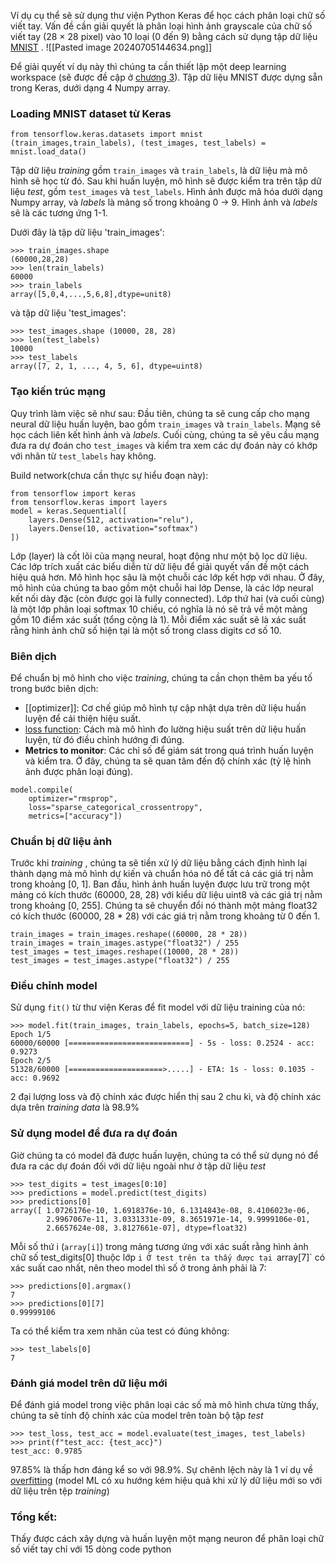 Ví dụ cụ thể sẽ sử dụng thư viện Python Keras để học cách phân loại chữ số viết tay. Vấn đề cần giải quyết là phân loại hình ảnh grayscale của chữ số viết tay (28 × 28 pixel) vào 10 loại (0 đến 9) bằng cách sử dụng tập dữ liệu [MNIST](https://vi.wikipedia.org/wiki/C%C6%A1_s%E1%BB%9F_d%E1%BB%AF_li%E1%BB%87u_MNIST) . 
![[Pasted image 20240705144634.png]]

Để giải quyết ví dụ này thì chúng ta cần thiết lập một deep learning workspace (sẽ được đề cập ở [chương 3]()). Tập dữ liệu MNIST được dựng sẵn trong Keras, dưới dạng 4 Numpy array.

### Loading MNIST dataset từ Keras 
```
from tensorflow.keras.datasets import mnist
(train_images,train_labels), (test_images, test_labels) = mnist.load_data()
```

Tập dữ liệu _training_ gồm `train_images` và `train_labels`, là dữ liệu mà mô hình sẽ học từ đó. Sau khi huấn luyện, mô hình sẽ được kiểm tra trên tập dữ liệu _test_, gồm `test_images` và `test_labels`.
Hình ảnh được mã hóa dưới dạng Numpy array, và _labels_ là mảng số trong khoảng 0 -> 9. Hình ảnh và _labels_ sẽ là các tương ứng 1-1.

Dưới đây là tập dữ liệu 'train_images':
```
>>> train_images.shape
(60000,28,28)
>>> len(train_labels)
60000
>>> train_labels
array([5,0,4,...,5,6,8],dtype=unit8)
```

và tập dữ liệu 'test_images':
```
>>> test_images.shape (10000, 28, 28) 
>>> len(test_labels) 
10000 
>>> test_labels 
array([7, 2, 1, ..., 4, 5, 6], dtype=uint8)
```

### Tạo kiến trúc mạng 
Quy trình làm việc sẽ như sau: Đầu tiên, chúng ta sẽ cung cấp cho mạng neural dữ liệu huấn luyện, bao gồm `train_images` và `train_labels`. Mạng sẽ học cách liên kết hình ảnh và _labels_. Cuối cùng, chúng ta sẽ yêu cầu mạng đưa ra dự đoán cho `test_images` và kiểm tra xem các dự đoán này có khớp với nhãn từ `test_labels` hay không.

Build network(chưa cần thực sự hiểu đoạn này):
```
from tensorflow import keras 
from tensorflow.keras import layers 
model = keras.Sequential([ 
	layers.Dense(512, activation="relu"), 
	layers.Dense(10, activation="softmax") 
])
```

Lớp (layer) là cốt lõi của mạng neural, hoạt động như một bộ lọc dữ liệu. Các lớp trích xuất các biểu diễn từ dữ liệu để giải quyết vấn đề một cách hiệu quả hơn. Mô hình học sâu là một chuỗi các lớp kết hợp với nhau.
Ở đây, mô hình của chúng ta bao gồm một chuỗi hai lớp Dense, là các lớp neural kết nối dày đặc (còn được gọi là fully connected). Lớp thứ hai (và cuối cùng) là một lớp phân loại softmax 10 chiều, có nghĩa là nó sẽ trả về  một mảng gồm 10 điểm xác suất (tổng cộng là 1). Mỗi điểm xác suất sẽ là xác suất rằng hình ảnh chữ số hiện tại là một số trong class digits cơ số 10.
### Biên dịch
Để chuẩn bị mô hình cho việc _training_, chúng ta cần chọn thêm ba yếu tố trong bước biên dịch:
- [[optimizer]]: Cơ chế giúp mô hình tự cập nhật dựa trên dữ liệu huấn luyện để cải thiện hiệu suất.
- [loss function](obsidian://open?vault=deep%20learning&file=1.%20What%20is%20deep%20learning%2FCh%C3%BA%20th%C3%ADch%2Floss%20function): Cách mà mô hình đo lường hiệu suất trên dữ liệu huấn luyện, từ đó điều chỉnh hướng đi đúng.
- **Metrics to monitor**: Các chỉ số để giám sát trong quá trình huấn luyện và kiểm tra. Ở đây, chúng ta sẽ quan tâm đến độ chính xác (tỷ lệ hình ảnh được phân loại đúng).

```
model.compile(
	optimizer="rmsprop", 
	loss="sparse_categorical_crossentropy", 
	metrics=["accuracy"])
```
	
### Chuẩn bị dữ liệu ảnh
Trước khi _training_ , chúng ta sẽ tiền xử lý dữ liệu bằng cách định hình lại thành dạng mà mô hình dự kiến và chuẩn hóa nó để tất cả các giá trị nằm trong khoảng [0, 1]. Ban đầu, hình ảnh huấn luyện được lưu trữ trong một mảng có kích thước (60000, 28, 28) với kiểu dữ liệu uint8 và các giá trị nằm trong khoảng [0, 255]. Chúng ta sẽ chuyển đổi nó thành một mảng float32 có kích thước (60000, 28 * 28) với các giá trị nằm trong khoảng từ 0 đến 1.

```
train_images = train_images.reshape((60000, 28 * 28)) 
train_images = train_images.astype("float32") / 255 
test_images = test_images.reshape((10000, 28 * 28)) 
test_images = test_images.astype("float32") / 255
```

### Điều chỉnh model
Sử dụng `fit()` từ thư viện Keras để fit model với dữ liệu training của nó:

```
>>> model.fit(train_images, train_labels, epochs=5, batch_size=128) 
Epoch 1/5 
60000/60000 [===========================] - 5s - loss: 0.2524 - acc: 0.9273 
Epoch 2/5 
51328/60000 [=====================>.....] - ETA: 1s - loss: 0.1035 - acc: 0.9692
```

2 đại lượng loss và độ chính xác được hiển thị sau 2 chu kì, và độ chính xác dựa trên _training data_ là 98.9%

### Sử dụng model để đưa ra dự đoán
Giờ chúng ta có model đã được huấn luyện, chúng ta có thể sử dụng nó để đưa ra các dự đoán đối với dữ liệu ngoài như ở tập dữ liệu _test_

```
>>> test_digits = test_images[0:10] 
>>> predictions = model.predict(test_digits) 
>>> predictions[0] 
array([ 1.0726176e-10, 1.6918376e-10, 6.1314843e-08, 8.4106023e-06, 
		2.9967067e-11, 3.0331331e-09, 8.3651971e-14, 9.9999106e-01, 
		2.6657624e-08, 3.8127661e-07], dtype=float32)
```

Mỗi số thứ i (`array[i]`) trong mảng tương ứng với xác suất rằng hình ảnh chữ số test_digits[0] thuộc lớp `i
Ở test trên ta thấy được tại `array[7]` có xác suất cao nhất, nên theo model thì số ở trong ảnh phải là 7:

```
>>> predictions[0].argmax()
7
>>> predictions[0][7]
0.99999106
```

Ta có thể kiểm tra xem nhãn của test có đúng không:
```
>>> test_labels[0]
7
```

### Đánh giá model trên dữ liệu mới
Để đánh giá model trong việc phân loại các số mà mô hình chưa từng thấy, chúng ta sẽ tính độ chính xác của model trên toàn bộ tập _test_
```
>>> test_loss, test_acc = model.evaluate(test_images, test_labels) 
>>> print(f"test_acc: {test_acc}") 
test_acc: 0.9785
```

97.85% là thấp hơn đáng kể so với 98.9%. Sự chênh lệch này là 1 ví dụ về [overfitting]() (model ML có xu hướng kém hiệu quả khi xử lý dữ liệu mới so với dữ liệu trên tệp _training_)

### Tổng kết: 
Thấy được cách xây dựng và huấn luyện một mạng neuron để phân loại chữ số viết tay chỉ với 15 dòng code python
